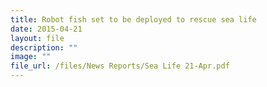 ```yaml
---
title: Robot fish set to be deployed to rescue sea life
date: 2015-04-21
layout: file
description: ""
image: ""
file_url: /files/News Reports/Sea Life 21-Apr.pdf
---
```

